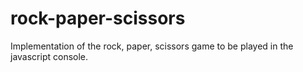 # rock-paper-scissors
Implementation of the rock, paper, scissors game to be played
in the javascript console.